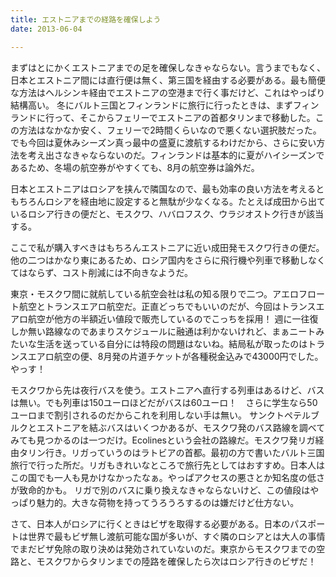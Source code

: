 ```yaml
---
title: エストニアまでの経路を確保しよう
date: 2013-06-04

---
```


まずはとにかくエストニアまでの足を確保しなきゃならない。言うまでもなく、日本とエストニア間には直行便は無く、第三国を経由する必要がある。最も簡便な方法はヘルシンキ経由でエストニアの空港まで行く事だけど、これはやっぱり結構高い。
冬にバルト三国とフィンランドに旅行に行ったときは、まずフィンランドに行って、そこからフェリーでエストニアの首都タリンまで移動した。この方法はなかなか安く、フェリーで2時間くらいなので悪くない選択肢だった。
でも今回は夏休みシーズン真っ最中の盛夏に渡航するわけだから、さらに安い方法を考え出さなきゃならないのだ。フィンランドは基本的に夏がハイシーズンであるため、冬場の航空券がやすくても、8月の航空券は論外だ。

日本とエストニアはロシアを挟んで隣国なので、最も効率の良い方法を考えるともちろんロシアを経由地に設定すると無駄が少なくなる。たとえば成田から出ているロシア行きの便だと、モスクワ、ハバロフスク、ウラジオストク行きが該当する。

ここで私が購入すべきはもちろんエストニアに近い成田発モスクワ行きの便だ。他の二つはかなり東にあるため、ロシア国内をさらに飛行機や列車で移動しなくてはならず、コスト削減には不向きなようだ。

東京・モスクワ間に就航している航空会社は私の知る限りで二つ。アエロフロート航空とトランスエアロ航空だ。正直どっちでもいいのだが、今回はトランスエアロ航空が他方の半額近い値段で販売しているのでこっちを採用！
週に一往復しか無い路線なのであまりスケジュールに融通は利かないけれど、まぁニートみたいな生活を送っている自分には特段の問題はないね。結局私が取ったのはトランスエアロ航空の便、8月発の片道チケットが各種税金込みで43000円でした。やっす！

モスクワから先は夜行バスを使う。エストニアへ直行する列車はあるけど、バスは無い。でも列車は150ユーロほどだがバスは60ユーロ！　さらに学生なら50ユーロまで割引されるのだからこれを利用しない手は無い。
サンクトペテルブルクとエストニアを結ぶバスはいくつかあるが、モスクワ発のバス路線を調べてみても見つかるのは一つだけ。Ecolinesという会社の路線だ。モスクワ発リガ経由タリン行き。リガっていうのはラトビアの首都。最初の方で書いたバルト三国旅行で行った所だ。リガもきれいなところで旅行先としてはおすすめ。日本人はこの国でも一人も見かけなかったなぁ。やっぱアクセスの悪さとか知名度の低さが致命的かも。
リガで別のバスに乗り換えなきゃならないけど、この値段はやっぱり魅力的。大きな荷物を持ってうろうろするのは嫌だけど仕方ない。

さて、日本人がロシアに行くときはビザを取得する必要がある。日本のパスポートは世界で最もビザ無し渡航可能な国が多いが、すぐ隣のロシアとは大人の事情でまだビザ免除の取り決めは発効されていないのだ。東京からモスクワまでの空路と、モスクワからタリンまでの陸路を確保したら次はロシア行きのビザだ！
